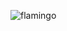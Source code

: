 ![flamingo](https://user-images.githubusercontent.com/81958272/148769670-2fd3bff4-e587-4f18-b72b-fe858273592c.png)

